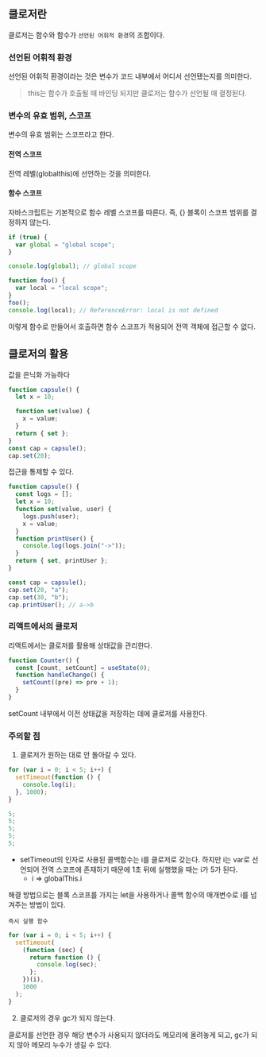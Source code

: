 ## 클로저란

클로저는 함수와 함수가 `선언된 어휘적 환경`의 조합이다.

### 선언된 어휘적 환경

선언된 어휘적 환경이라는 것은 변수가 코드 내부에서 어디서 선언됐는지를 의미한다.

> this는 함수가 호출될 때 바인딩 되지만 클로저는 함수가 선언될 때 결정된다.

### 변수의 유효 범위, 스코프

변수의 유효 범위는 스코프라고 한다.

#### 전역 스코프

전역 레벨(globalthis)에 선언하는 것을 의미한다.

#### 함수 스코프

자바스크립트는 기본적으로 함수 레벨 스코프를 따른다. 즉, {} 블록이 스코프 범위를 결정하지 않는다.

```javascript
if (true) {
  var global = "global scope";
}

console.log(global); // global scope
```

```javascript
function foo() {
  var local = "local scope";
}
foo();
console.log(local); // ReferenceError: local is not defined
```

이렇게 함수로 만들어서 호출하면 함수 스코프가 적용되어 전역 객체에 접근할 수 없다.

## 클로저의 활용

값을 은닉화 가능하다

```javascript
function capsule() {
  let x = 10;

  function set(value) {
    x = value;
  }
  return { set };
}
const cap = capsule();
cap.set(20);
```

접근을 통제할 수 있다.

```javascript
function capsule() {
  const logs = [];
  let x = 10;
  function set(value, user) {
    logs.push(user);
    x = value;
  }
  function printUser() {
    console.log(logs.join("->"));
  }
  return { set, printUser };
}

const cap = capsule();
cap.set(20, "a");
cap.set(30, "b");
cap.printUser(); // a->b
```

### 리액트에서의 클로저

리액트에서는 클로저를 활용해 상태값을 관리한다.

```javascript
function Counter() {
  const [count, setCount] = useState(0);
  function handleChange() {
    setCount((pre) => pre + 1);
  }
}
```

setCount 내부에서 이전 상태값을 저장하는 데에 클로저를 사용한다.

### 주의할 점

1. 클로저가 원하는 대로 안 돌아갈 수 있다.

```javascript
for (var i = 0; i < 5; i++) {
  setTimeout(function () {
    console.log(i);
  }, 1000);
}

5;
5;
5;
5;
5;
```

- setTimeout의 인자로 사용된 콜백함수는 i를 클로저로 갖는다. 하지만 i는 var로 선언되어 전역 스코프에 존재하기 때문에 1초 뒤에 실행했을 때는 i가 5가 된다.
  - i => globalThis.i

해결 방법으로는 블록 스코프를 가지는 let을 사용하거나 콜백 함수의 매개변수로 i를 넘겨주는 방법이 있다.

`즉시 실행 함수`

```javascript
for (var i = 0; i < 5; i++) {
  setTimeout(
    (function (sec) {
      return function () {
        console.log(sec);
      };
    })(i),
    1000
  );
}
```

2. 클로저의 경우 gc가 되지 않는다.

클로저를 선언한 경우 해당 변수가 사용되지 않더라도 메모리에 올려놓게 되고, gc가 되지 않아 메모리 누수가 생길 수 있다.
